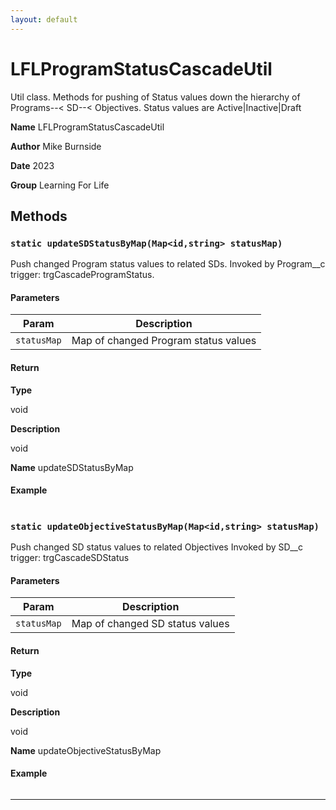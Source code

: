```yaml
---
layout: default
---
```


# LFLProgramStatusCascadeUtil

Util class.
Methods for pushing of Status values down the hierarchy of Programs--&lt; SD--&lt; Objectives.
Status values are Active|Inactive|Draft

**Name** LFLProgramStatusCascadeUtil

**Author** Mike Burnside

**Date** 2023

**Group** Learning For Life

## Methods

### `static updateSDStatusByMap(Map<id,string> statusMap)`

Push changed Program status values to related SDs. Invoked by Program\_\_c trigger: trgCascadeProgramStatus.

#### Parameters

| Param       | Description                          |
| ----------- | ------------------------------------ |
| `statusMap` | Map of changed Program status values |

#### Return

**Type**

void

**Description**

void

**Name** updateSDStatusByMap

#### Example

```apex

```

### `static updateObjectiveStatusByMap(Map<id,string> statusMap)`

Push changed SD status values to related Objectives Invoked by SD\_\_c trigger: trgCascadeSDStatus

#### Parameters

| Param       | Description                     |
| ----------- | ------------------------------- |
| `statusMap` | Map of changed SD status values |

#### Return

**Type**

void

**Description**

void

**Name** updateObjectiveStatusByMap

#### Example

```apex

```

---
